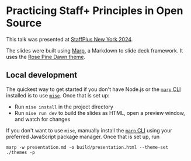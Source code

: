 # Practicing Staff+ Principles in Open Source

This talk was presented at [StaffPlus New York 2024](https://leaddev.com/staffplus-new-york).

The slides were built using [Marp](https://marp.app/), a Markdown to slide deck framework. It uses the [Rose Pine Dawn theme](https://rnd195.github.io/marp-community-themes/theme/rose-pine-dawn.html).

## Local development

The quickest way to get started if you don't have Node.js or the [`marp` CLI](https://npm.im/@marp-team/marp-cli) installed is to use [`mise`](https://mise.jdx.dev/getting-started.html).
Once that is set up:

- Run `mise install` in the project directory
- Run `mise run dev` to build the slides as HTML, open a preview window, and watch for changes

If you don't want to use `mise`, manually install the [`marp` CLI](https://npm.im/@marp-team/marp-cli) using your preferred JavaScript package manager. 
Once that is set up, run

```console
marp -w presentation.md -o build/presentation.html --theme-set ./themes -p
```
